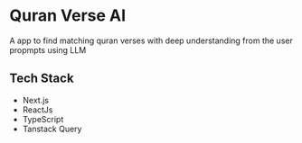 # Quran Verse AI
A app to find matching quran verses with deep understanding from the user propmpts using LLM

## Tech Stack 
- Next.js
- ReactJs
- TypeScript
- Tanstack Query

